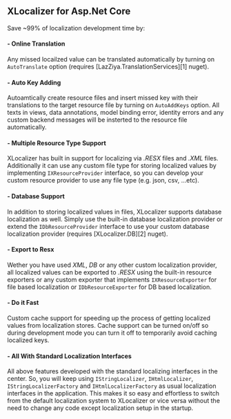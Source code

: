 ## XLocalizer for Asp.Net Core 
Save ~99% of localization development time by:

#### - Online Translation
Any missed locailzed value can  be translated automatically by turning on `AutoTranslate` option (requires [LazZiya.TranslationServices][1] nuget).

#### - Auto Key Adding
Autoamtically create resource files and insert missed key with their translations to the target resource file by turning on `AutoAddKeys` option. All texts in views, data annotations, model binding error, identity errors and any custom backend messages will be insterted to the resource file automatically.

#### - Multiple Resource Type Support
XLocalizer has built in support for localizing via _.RESX_ files and _.XML_ files. Additionally it can use any custom file type for storing localized values by implementing `IXResourceProvider` interface, so you can develop your custom resource provider to use any file type (e.g. json, csv, ...etc).

#### - Database Support
In addition to storing localized values in files, XLocalizer supports database localization as well. Simply use the built-in database localization provider or extend the `IDbResourceProvider` interface to use your custom database localization provider (requires [XLocalizer.DB][2] nuget).

#### - Export to Resx
Wether you have used _XML_, _DB_ or any other custom localization provider, all localized values can be exported to _.RESX_ using the built-in resource exporters or any custom exporter that implements `IXResourceExporter` for file based localization or `IDbResourceExporter` for DB based localization.

#### - Do it Fast
Custom cache support for speeding up the process of getting localized values from localization stores. Cache support can be turned on/off so during development mode you can turn it off to temporarily avoid caching localized keys.

#### - All With Standard Localization Interfaces
All above features developed with the standard localizing interfaces in the center. So, you will keep using `IStringLocalizer`, `IHtmlLocalizer`, `IStringLocalizerFactory` and `IHtmlLocalizerFactory` as usual localization interfaces in the application. This makes it so easy and effortless to switch from the default localization system to XLocalizer or vice versa without the need to change any code except localization setup in the startup.

